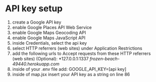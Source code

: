# API key setup #
1. create a Google API key
2. enable Google Places API Web Service
3. enable Google Maps Geocoding API
4. enable Google Maps JavaScript API
5. inside Credentials, select the api key
6. select HTTP referrers (web sites) under Application Restrictions
7. add the following urls to Accept requests from these HTTP referrers (web sites) (Optional):
    *127.0.0.1:1337
    *frozen-beach-49440.herokuapp.com*
8. inside of your .env file add:
    GOOGLE_API_KEY=[api key]
9. inside of map.jsx insert your API key as a string on line 86